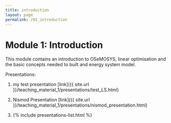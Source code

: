 ```yaml
---
title: introduction
layout: page
permalink: /01_introduction
---
```


# Module 1: Introduction

This module contains an introduction to OSeMOSYS, linear optimisation and the basic concepts needed to built and energy system model.

Presentations:
1. my test presentation [link]({{ site.url }}/teaching_material_1/presentations/test_LS.html)
1. Nismod Presentation [link]({{ site.url }}/teaching_material_1/presentations/nismod_presentation.html)

1.  {% include presentations-list.html %}
